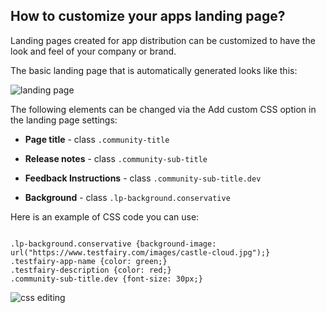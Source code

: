 ## How to customize your apps landing page?
Landing pages created for app distribution can be customized to have the look and feel of your company or brand.

The basic landing page that is automatically generated looks like this:


![landing page](/img/landing-page-customization-areas.png)


The following elements can be changed via the Add custom CSS option in the landing page settings:


 * **Page title** - class `.community-title`
 
 * **Release notes** - class `.community-sub-title`
 
 * **Feedback Instructions** - class `.community-sub-title.dev`
 
 * **Background** - class `.lp-background.conservative`
 

Here is an example of CSS code you can use:

```

.lp-background.conservative {background-image: url("https://www.testfairy.com/images/castle-cloud.jpg");}
.testfairy-app-name {color: green;}
.testfairy-description {color: red;}
.community-sub-title.dev {font-size: 30px;}

```
 
 
![css editing](/img/landing-page-customization-css-place.png)
